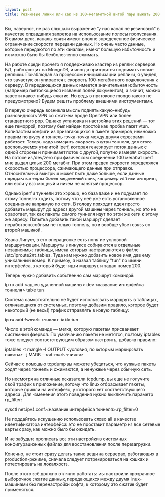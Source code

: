 ```yaml
---
layout: post
title: Резиновые линки или как из 100-мегабитной витой пары выжать 200 мегабит
---
```

Вы, наверное, не раз слышали выражение "у нас канал не резиновый" в качестве оправдания запретов на использование полосы пропускания.
В самом деле, каналы связи имеют вполне определенное физическое ограничение скорости передачи данных.
Но очень часто данные, которые передаются по эти каналам, имеют большую избыточность и их можно было бы безболезненно сжимать.

На работе среди прочего я поддерживаю кластер из реплик серверов БД, работающих на MongoDB, и иногда приходится поднимать новые реплики.
Понаблюдав за процессом инициализации реплики, я увидел, что зачастую он упирается в скорость 100-мегабитного подключения к серверу.
В передающихся данных имеется значительная избыточность (например повтояющиеся названия полей документов), а значит, можно завести какое-нибудь сжатие.
Но ведь в протоколе mongo такого не предусмотрено? Будем решать проблему внешними инструментами.

В первую очередь возникла мысль поднять какую-нибудь разновидность VPN со сжатием вроде OpenVPN или более стандартного ppp.
Однако установка и настройка этих решений — тот еще геморрой, поэтому был найден простой как пробка пакет vtun.
Копипастим конфиги из прилагающихся в пакете примеров, немножко правим по вкусу и тоннель точка-точка между двумя серверами работает.
Теперь надо измерить скорость внутри тоннеля, для этого воспользуемся утилитой iperf, которая генерирует поток данных с одной стороны и принимает поток с другой, попутно измеряя скорость.
На потоке из /dev/zero при физическом соединении 100 мегабит iperf мне выдал целых 200 мегабит.
При этом предел скорости определялся скоростью процессора, сжимающего данные при отправке.
Относительный выигрыш может быть даже больше, если данные передаются через более медленный линк, например wifi или интернет, или если у вас мощный и ничем не занятый процессор.

Однако iperf и туннели это хорошо, но база даже и не подумает по этому тоннелю ходить, потому что у неё уже есть установленное соединение напрямую по сети.
В голову приходит идея просто добавить маршрут до адреса другой машины через тоннель, но это не сработает, так как пакеты самого туннеля идут по этой же сети к этому же адресу.
Попытка добавить такой маршрут сделает неработоспособным не только тоннель, но и вообще убьет связь со второй машиной.

Хвала Линусу, в его операционке есть понятие условной маршрутизации.
Маршруты в линуксе собираются в отдельные независимые таблицы, имена которых настраиваются в файле /etc/iproute2/rt_tables.
Туда нам нужно добавить новое имя, дав ему уникальный номер.
К примеру, я назвал таблицу "tun" по имени интерфейса, в который будет идти маршрут, и задал номер 200.

Теперь нужно добавить собственно сам маршрут командой:

ip ro add <адрес удаленной машины> dev <название интерфейса тоннеля> table tun

Система самостоятельно не будет использовать маршруты в таблицах, отличающихся от системных, поэтому добавим правило, которое будет некоторый (не весь!) трафик отправлять в новую таблицу:

ip ru add fwmark <число> table tun

Число в этой команде — метка, которую пакетам присваивает системный фаервол.
По умолчанию пакеты не метятся, поэтому iptables тоже следует соответствующим образом настроить, добавив правило:

iptables -t mangle -I OUTPUT <условия, по которым маркировать пакеты> -j MARK --set-mark <число>

Сейчас с помошью tcpdump вы можете убедиться, что нужные пакеты ходят через тоннель и сжимаются, а ненужные через обычную сеть.

Но несмотря на отличные показатели tcpdump, вы еще не получите свой трафик в приложение, потому что linux отбрасывает пакеты, которые пришли на интерфейс, у которого нет соответствующего адреса.
Для изменения этого поведения нужно выключить параметр rp_filter:



sysctl net.ipv4.conf.<название интерфейса тоннеля>.rp_filter=0

Не поддайтесь искушению использовать слово all в качестве идентификатора интерфейса: это не проставит параметр на все сетевые карты сразу, как можно было бы ожидать.

И не забудьте прописать все эти настройки в системных конфигурационных файлах для восстановления после перезагрузки.

Конечно, не стоит сразу делать такие вещи на серверах, работающих в production-режиме, сначала следует потренироваться на кошках и потестировать на локалхосте.



После этого всё должно отлично работать: мы настроили прозрачное выборочное сжатие данных, передающихся между двумя linux-машинами без перенастройки софта, к которому это сжатие будет применяться.


